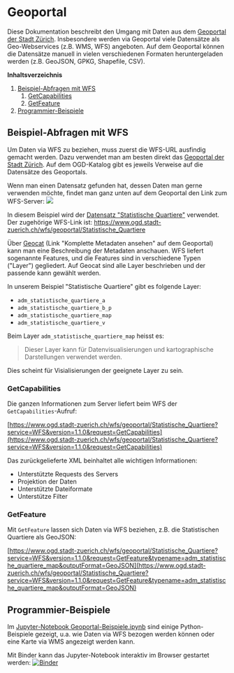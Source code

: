# Geoportal

Diese Dokumentation beschreibt den Umgang mit Daten aus dem [Geoportal der Stadt Zürich](https://www.ogd.stadt-zuerich.ch/geodaten/).
Insbesondere werden via Geoportal viele Datensätze als Geo-Webservices (z.B. WMS, WFS) angeboten.
Auf dem Geoportal können die Datensätze manuell in vielen verschiedenen Formaten heruntergeladen werden (z.B. GeoJSON, GPKG, Shapefile, CSV).

**Inhaltsverzeichnis**

1. [Beispiel-Abfragen mit WFS](#beispiel-abfragen-mit-wfs)
   1. [GetCapabilities](#getcapabilities)
   2. [GetFeature](#getfeature)
2. [Programmier-Beispiele](#programmier-beispiele)

## Beispiel-Abfragen mit WFS

Um Daten via WFS zu beziehen, muss zuerst die WFS-URL ausfindig gemacht werden.
Dazu verwendet man am besten direkt das [Geoportal der Stadt Zürich](https://www.ogd.stadt-zuerich.ch/geodaten/).
Auf dem OGD-Katalog gibt es jeweils Verweise auf die Datensätze des Geoportals.

Wenn man einen Datensatz gefunden hat, dessen Daten man gerne verwenden möchte, findet man ganz unten auf dem Geoportal den Link zum WFS-Server:
![](wfs_link.gif)

In diesem Beispiel wird der [Datensatz "Statistische Quartiere"](https://www.ogd.stadt-zuerich.ch/geodaten/Statistische_Quartiere) verwendet.
Der zugehörige WFS-Link ist: https://www.ogd.stadt-zuerich.ch/wfs/geoportal/Statistische_Quartiere

Über [Geocat](https://www.geocat.ch/geonetwork/srv/ger/md.viewer#/full_view/fd1a94fe-4bd4-4a40-99af-8b859dfe82a7) (Link "Komplette Metadaten ansehen" auf dem Geoportal) kann man eine Beschreibung der Metadaten anschauen.
WFS liefert sogenannte Features, und die Features sind in verschiedene Typen ("Layer") gegliedert.
Auf Geocat sind alle Layer beschrieben und der passende kann gewählt werden.

In unserem Beispiel "Statistische Quartiere" gibt es folgende Layer:

* `adm_statistische_quartiere_a`
* `adm_statistische_quartiere_b_p`
* `adm_statistische_quartiere_map`
* `adm_statistische_quartiere_v`

Beim Layer `adm_statistische_quartiere_map` heisst es:

> Dieser Layer kann für Datenvisualisierungen und kartographische Darstellungen verwendet werden.

Dies scheint für Visialisierungen der geeignete Layer zu sein.

### GetCapabilities

Die ganzen Informationen zum Server liefert beim WFS der `GetCapabilities`-Aufruf:

[https://www.ogd.stadt-zuerich.ch/wfs/geoportal/Statistische_Quartiere?service=WFS&version=1.1.0&request=GetCapabilities](https://www.ogd.stadt-zuerich.ch/wfs/geoportal/Statistische_Quartiere?service=WFS&version=1.1.0&request=GetCapabilities)

Das zurückgelieferte XML beinhaltet alle wichtigen Informationen:

* Unterstützte Requests des Servers
* Projektion der Daten
* Unterstützte Dateiformate
* Unterstütze Filter

### GetFeature

Mit `GetFeature` lassen sich Daten via WFS beziehen, z.B. die Statistischen Quartiere als GeoJSON:

[https://www.ogd.stadt-zuerich.ch/wfs/geoportal/Statistische_Quartiere?service=WFS&version=1.1.0&request=GetFeature&typename=adm_statistische_quartiere_map&outputFormat=GeoJSON](https://www.ogd.stadt-zuerich.ch/wfs/geoportal/Statistische_Quartiere?service=WFS&version=1.1.0&request=GetFeature&typename=adm_statistische_quartiere_map&outputFormat=GeoJSON)


## Programmier-Beispiele

Im [Jupyter-Notebook Geoportal-Beispiele.ipynb](https://github.com/opendatazurich/opendatazurich.github.io/blob/master/geoportal/Geoportal-WMS-WFS.ipynb) sind einige Python-Beispiele gezeigt, u.a. wie Daten via WFS bezogen werden können oder eine Karte via WMS angezeigt werden kann.

Mit Binder kann das Jupyter-Notebook interaktiv im Browser gestartet werden: [![Binder](https://mybinder.org/badge_logo.svg)](https://mybinder.org/v2/gh/opendatazurich/opendatazurich.github.io/master?filepath=geoportal/Geoportal-Beispiele.ipynb)
